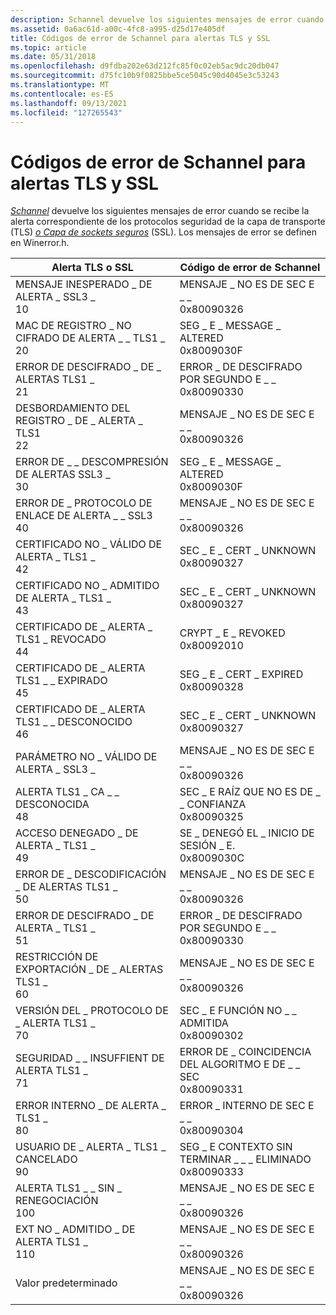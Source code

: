 ```yaml
---
description: Schannel devuelve los siguientes mensajes de error cuando se recibe la alerta correspondiente de los protocolos seguridad de la capa de transporte (TLS) o Capa de sockets seguros (SSL).
ms.assetid: 0a6ac61d-a00c-4fc8-a995-d25d17e405df
title: Códigos de error de Schannel para alertas TLS y SSL
ms.topic: article
ms.date: 05/31/2018
ms.openlocfilehash: d9fdba202e63d212fc85f0c02eb5ac9dc20db047
ms.sourcegitcommit: d75fc10b9f0825bbe5ce5045c90d4045e3c53243
ms.translationtype: MT
ms.contentlocale: es-ES
ms.lasthandoff: 09/13/2021
ms.locfileid: "127265543"
---
```

# <a name="schannel-error-codes-for-tls-and-ssl-alerts"></a>Códigos de error de Schannel para alertas TLS y SSL

[*Schannel*](../secgloss/s-gly.md) devuelve los siguientes mensajes de error [](../secgloss/t-gly.md) cuando se recibe la alerta correspondiente de los protocolos seguridad de la capa de transporte (TLS) [*o Capa de sockets seguros*](../secgloss/s-gly.md) (SSL). Los mensajes de error se definen en Winerror.h.



| Alerta TLS o SSL                                           | Código de error de Schannel                                                   |
|------------------------------------------------------------|-----------------------------------------------------------------------|
| MENSAJE INESPERADO \_ DE ALERTA \_ SSL3 \_<br/> 10<br/>  | MENSAJE \_ NO ES DE SEC E \_ \_<br/> 0x80090326<br/>             |
| MAC DE REGISTRO \_ NO CIFRADO DE ALERTA \_ \_ TLS1 \_<br/> 20<br/>     | SEG \_ E \_ MESSAGE \_ ALTERED<br/> 0x8009030F<br/>             |
| ERROR DE DESCIFRADO \_ DE \_ ALERTAS TLS1 \_<br/> 21<br/>   | ERROR \_ DE DESCIFRADO POR SEGUNDO E \_ \_<br/> 0x80090330<br/>             |
| DESBORDAMIENTO DEL REGISTRO \_ DE \_ ALERTA \_ TLS1<br/> 22<br/>     | MENSAJE \_ NO ES DE SEC E \_ \_<br/> 0x80090326<br/>             |
| ERROR DE \_ \_ DESCOMPRESIÓN DE ALERTAS SSL3 \_<br/> 30<br/>  | SEG \_ E \_ MESSAGE \_ ALTERED<br/> 0x8009030F<br/>             |
| ERROR DE \_ PROTOCOLO DE ENLACE DE ALERTA \_ \_ SSL3<br/> 40<br/>   | MENSAJE \_ NO ES DE SEC E \_ \_<br/> 0x80090326<br/>             |
| CERTIFICADO NO \_ VÁLIDO DE ALERTA \_ TLS1 \_<br/> 42<br/>     | SEC \_ E \_ CERT \_ UNKNOWN<br/> 0x80090327<br/>                |
| CERTIFICADO NO \_ ADMITIDO DE ALERTA \_ TLS1 \_<br/> 43<br/>    | SEC \_ E \_ CERT \_ UNKNOWN<br/> 0x80090327<br/>                |
| CERTIFICADO DE \_ ALERTA \_ TLS1 \_ REVOCADO<br/> 44<br/> | CRYPT \_ E \_ REVOKED<br/> 0x80092010<br/>                    |
| CERTIFICADO DE \_ ALERTA TLS1 \_ \_ EXPIRADO<br/> 45<br/> | SEG \_ E \_ CERT \_ EXPIRED<br/> 0x80090328<br/>                |
| CERTIFICADO DE \_ ALERTA TLS1 \_ \_ DESCONOCIDO<br/> 46<br/> | SEC \_ E \_ CERT \_ UNKNOWN<br/> 0x80090327<br/>                |
| PARÁMETRO NO \_ VÁLIDO DE ALERTA \_ SSL3 \_<br/>                 | MENSAJE \_ NO ES DE SEC E \_ \_<br/> 0x80090326<br/>             |
| ALERTA TLS1 \_ CA \_ \_ DESCONOCIDA<br/> 48<br/>          | SEC \_ E RAÍZ QUE NO ES DE \_ \_ CONFIANZA<br/> 0x80090325<br/>              |
| ACCESO DENEGADO \_ DE ALERTA \_ TLS1 \_<br/> 49<br/>       | SE \_ DENEGÓ EL \_ INICIO DE SESIÓN \_ E.<br/> 0x8009030C<br/>                |
| ERROR DE \_ DESCODIFICACIÓN \_ DE ALERTAS TLS1 \_<br/> 50<br/>        | MENSAJE \_ NO ES DE SEC E \_ \_<br/> 0x80090326<br/>             |
| ERROR DE DESCIFRADO \_ DE ALERTA \_ TLS1 \_<br/> 51<br/>       | ERROR \_ DE DESCIFRADO POR SEGUNDO E \_ \_<br/> 0x80090330<br/>             |
| RESTRICCIÓN DE EXPORTACIÓN \_ DE \_ ALERTAS TLS1 \_<br/> 60<br/>  | MENSAJE \_ NO ES DE SEC E \_ \_<br/> 0x80090326<br/>             |
| VERSIÓN DEL \_ PROTOCOLO DE \_ ALERTA TLS1 \_<br/> 70<br/>    | SEC \_ E FUNCIÓN NO \_ \_ ADMITIDA<br/> 0x80090302<br/>        |
| SEGURIDAD \_ \_ INSUFFIENT DE ALERTA TLS1 \_<br/> 71<br/> | ERROR DE \_ COINCIDENCIA DEL ALGORITMO E DE \_ \_ SEC<br/> 0x80090331<br/>          |
| ERROR INTERNO \_ DE ALERTA \_ TLS1 \_<br/> 80<br/>      | ERROR \_ INTERNO DE SEC E \_ \_<br/> 0x80090304<br/>              |
| USUARIO DE \_ ALERTA \_ TLS1 \_ CANCELADO<br/> 90<br/>       | SEG \_ E CONTEXTO SIN TERMINAR \_ \_ \_ ELIMINADO<br/> 0x80090333<br/> |
| ALERTA TLS1 \_ \_ SIN \_ RENEGOCIACIÓN<br/> 100<br/>   | MENSAJE \_ NO ES DE SEC E \_ \_<br/> 0x80090326<br/>             |
| EXT NO \_ ADMITIDO \_ DE ALERTA TLS1 \_<br/> 110<br/>    | MENSAJE \_ NO ES DE SEC E \_ \_<br/> 0x80090326<br/>             |
| Valor predeterminado<br/>                                         | MENSAJE \_ NO ES DE SEC E \_ \_<br/> 0x80090326<br/>             |



 

 

 
